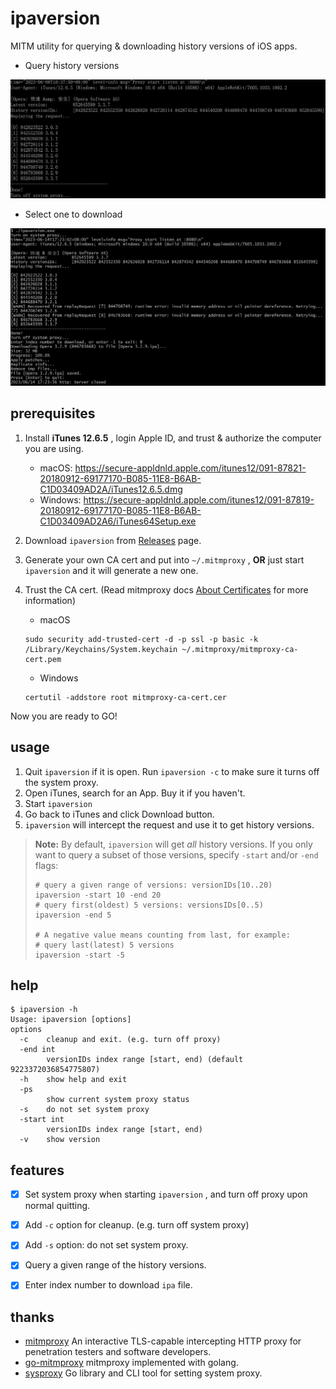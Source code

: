 # ipaversion

MITM utility for querying & downloading history versions of iOS apps.

- Query history versions


![ipaversion_001](_image/ipaversion_01.jpg)

- Select one to download

![ipaversion_02](_image/ipaversion_02.jpg)



## prerequisites

1. Install **iTunes 12.6.5** , login Apple ID, and trust & authorize the computer you are using.

   - macOS: https://secure-appldnld.apple.com/itunes12/091-87821-20180912-69177170-B085-11E8-B6AB-C1D03409AD2A/iTunes12.6.5.dmg
   - Windows: https://secure-appldnld.apple.com/itunes12/091-87819-20180912-69177170-B085-11E8-B6AB-C1D03409AD2A6/iTunes64Setup.exe

2. Download `ipaversion` from [Releases](./releases) page.

3. Generate your own CA cert and put into `~/.mitmproxy` , **OR** just start `ipaversion` and it will generate a new one.

4. Trust the CA cert. (Read mitmproxy docs [About Certificates](https://docs.mitmproxy.org/stable/concepts-certificates/) for more information)

   - macOS

   ```shell
   sudo security add-trusted-cert -d -p ssl -p basic -k /Library/Keychains/System.keychain ~/.mitmproxy/mitmproxy-ca-cert.pem
   ```

   - Windows

   ```shell
   certutil -addstore root mitmproxy-ca-cert.cer
   ```

Now you are ready to GO!



## usage

1. Quit `ipaversion` if it is open. Run `ipaversion -c` to make sure it turns off the system proxy.
2. Open iTunes, search for an App. Buy it if you haven't.
3. Start `ipaversion` 
4. Go back to iTunes and click Download button.
5. `ipaversion` will intercept the request and use it to get history versions.

> **Note:** By default, `ipaversion` will get *all* history versions. If you only want to query a subset of those versions, specify `-start` and/or `-end` flags:
>
> ```shell
> # query a given range of versions: versionIDs[10..20)
> ipaversion -start 10 -end 20
> # query first(oldest) 5 versions: versionsIDs[0..5)
> ipaversion -end 5
> 
> # A negative value means counting from last, for example:
> # query last(latest) 5 versions
> ipaversion -start -5
> ```



## help

```shell
$ ipaversion -h
Usage: ipaversion [options]
options
  -c    cleanup and exit. (e.g. turn off proxy)
  -end int
        versionIDs index range [start, end) (default 9223372036854775807)
  -h    show help and exit
  -ps
        show current system proxy status
  -s    do not set system proxy
  -start int
        versionIDs index range [start, end)
  -v    show version
```



## features

- [x] Set system proxy when starting `ipaversion` , and turn off proxy upon normal quitting.
- [x] Add `-c` option for cleanup. (e.g. turn off system proxy)
- [x] Add `-s` option: do not set system proxy.
- [x] Query a given range of the history versions.
- [x] Enter index number to download `ipa` file.



## thanks

- [mitmproxy](https://mitmproxy.org/) An interactive TLS-capable intercepting HTTP proxy for penetration testers and software developers.
- [go-mitmproxy](https://github.com/lqqyt2423/go-mitmproxy) mitmproxy implemented with golang.
- [sysproxy](https://github.com/lixvbnet/sysproxy) Go library and CLI tool for setting system proxy.

